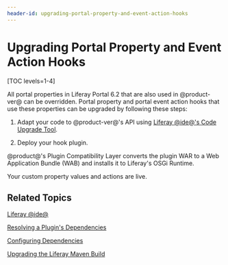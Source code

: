```yaml
---
header-id: upgrading-portal-property-and-event-action-hooks
---
```


# Upgrading Portal Property and Event Action Hooks

[TOC levels=1-4]

All portal properties in Liferay Portal 6.2 that are also used in @product-ver@
can be overridden. Portal property and portal event action hooks that use these
properties can be upgraded by following these steps:

1.  Adapt your code to @product-ver@'s API using
    [Liferay @ide@'s Code Upgrade Tool](/docs/7-1/tutorials/-/knowledge_base/t/adapting-to-liferay-7s-api-with-the-code-upgrade-tool). 

2.  Deploy your hook plugin. 

@product@'s Plugin Compatibility Layer converts the plugin WAR to a Web
Application Bundle (WAB) and installs it to Liferay's OSGi Runtime. 

Your custom property values and actions are live.

## Related Topics

[Liferay @ide@](/docs/7-1/tutorials/-/knowledge_base/t/liferay-ide)

[Resolving a Plugin's Dependencies](/docs/7-1/tutorials/-/knowledge_base/t/resolving-a-plugins-dependencies)

[Configuring Dependencies](/docs/7-1/tutorials/-/knowledge_base/t/configuring-dependencies)

[Upgrading the Liferay Maven Build](/docs/7-1/tutorials/-/knowledge_base/t/upgrading-the-liferay-maven-build)
